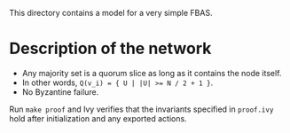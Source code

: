 This directory contains a model for a very simple FBAS.

# Description of the network

* Any majority set is a quorum slice as long as it contains the node itself.
* In other words, `Q(v_i) = { U | |U| >= N / 2 + 1 }`.
* No Byzantine failure.

Run `make proof` and Ivy verifies that the invariants specified in `proof.ivy` hold after initialization and any exported actions.
